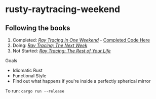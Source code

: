 # rusty-raytracing-weekend

## Following the books
1. Completed: [_Ray Tracing in One Weekend_](https://raytracing.github.io/books/RayTracingInOneWeekend.html) - [Completed Code Here](https://github.com/stevenhuyn/rusty-raytracing-weekend/tree/7b10c8097581be7427d7b18647b07b8a451772f5)
2. Doing: [_Ray Tracing: The Next Week_](https://raytracing.github.io/books/RayTracingTheNextWeek.html)
3. Not Started: [_Ray Tracing: The Rest of Your Life_](https://raytracing.github.io/books/RayTracingTheRestOfYourLife.html)

Goals
- Idiomatic Rust
- Functional Style
- Find out what happens if you're inside a perfectly spherical mirror

To run:
`cargo run --release`
